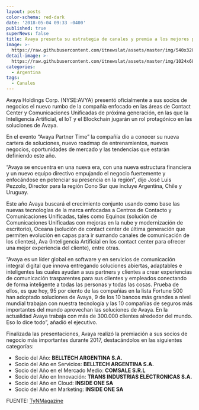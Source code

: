 ```yaml
---
layout: posts
color-schema: red-dark
date: '2018-05-04 09:33 -0400'
published: true
superNews: false
title: Avaya presenta su estrategia de canales y premia a los mejores partners
image: >-
  https://raw.githubusercontent.com/itnewslat/assets/master/img/540x320/Avaya-Channels-p.jpg
detail-image: >-
  https://raw.githubusercontent.com/itnewslat/assets/master/img/1024x680/Avaya-Channels-g.jpg
categories:
  - Argentina
tags:
  - Canales
---
```

Avaya Holdings Corp. (NYSE:AVYA) presentó oficialmente a sus socios de negocios el nuevo rumbo de la compañía enfocado en las áreas de Contact Center y Comunicaciones Unificadas de próxima generación, en las que  la Inteligencia Artificial, el IoT y el Blockchain jugarán un rol protagónico en las soluciones de Avaya.

En el evento “Avaya Partner Time” la compañía dio a conocer su nueva cartera de soluciones, nuevo roadmap de entrenamientos, nuevos negocios, oportunidades de mercado y las tendencias que estarán definiendo este año.

“Avaya se encuentra en una nueva era, con una nueva estructura financiera y un nuevo equipo directivo empujando el negocio fuertemente y enfocándose en potenciar su presencia en la región”, dijo José Luis Pezzolo, Director para la región Cono Sur que incluye Argentina, Chile y Uruguay.

Este año Avaya buscará el crecimiento conjunto usando como base las nuevas tecnologías de la marca enfocadas a Centros de Contacto y Comunicaciones Unificadas, tales como Equinox (solución de Comunicaciones Unificadas con mejoras en la nube y modernización de escritorio), Oceana (solución de contact center de última generación que permiten evolución en capas para ir sumando canales de comunicación de los clientes),  Ava (Inteligencia Artificial en los contact center para ofrecer una mejor experiencia del cliente), entre otras.

“Avaya es un líder global en software y en servicios de comunicación integral digital que innova entregando soluciones abiertas, adaptables e inteligentes las cuales ayudan a sus partners y clientes a crear experiencias de comunicación trasparentes para sus clientes y empleados conectando de forma inteligente a todas las personas y todas las cosas. Prueba de ellos, es que hoy, 95 por ciento de las compañías en la lista Fortune  500 han adoptado soluciones de Avaya, 9 de los 10 bancos más grandes a nivel mundial trabajan con nuestra tecnología y las 10 compañías de seguros más importantes del mundo aprovechan las soluciones de Avaya. En la actualidad Avaya trabaja con más de 300.000 clientes alrededor del mundo. Eso lo dice todo”, añadió el ejecutivo.

Finalizada las presentaciones, Avaya realizó la premiación a sus socios de negocio más importantes durante 2017, destacándolos en las siguientes categorías:

- Socio del Año: **BELLTECH ARGENTINA S.A.**
- Socio del Año en Servicios: **BELLTECH ARGENTINA S.A.**
- Socio del Año en el Mercado Medio: **COMSALE S.R.L**
- Socio del Año en Innovación: **TRANS INDUSTRIAS ELECTRONICAS S.A.**
- Socio del Año en Cloud: **INSIDE ONE SA**
- Socio del Año en Marketing: **INSIDE ONE SA**

FUENTE: [TyNMagazine](http://www.tynmagazine.com/avaya-presenta-su-estrategia-de-canales-y-premia-a-los-mejores-partners/)